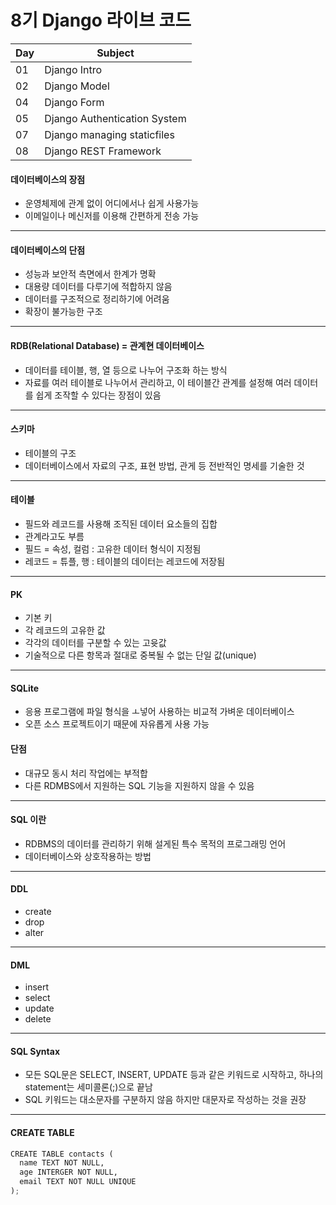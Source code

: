 # 8기 Django 라이브 코드

| Day  | Subject                      |
| ---- | ---------------------------- |
| 01   | Django Intro                 |
| 02   | Django Model                 |
| 04   | Django Form                  |
| 05   | Django Authentication System |
| 07   | Django managing staticfiles  |
| 08   | Django REST Framework        |



#### 데이터베이스의 장점
- 운영체제에 관계 없이 어디에서나 쉽게 사용가능
- 이메일이나 메신저를 이용해 간편하게 전송 가능
---
#### 데이터베이스의 단점
- 성능과 보안적 측면에서 한계가 명확
- 대용량 데이터를 다루기에 적합하지 않음
- 데이터를 구조적으로 정리하기에 어려움
- 확장이 불가능한 구조
---
#### RDB(Relational Database) = 관계현 데이터베이스
- 데이터를 테이블, 행, 열 등으로 나누어 구조화 하는 방식
- 자료를 여러 테이블로 나누어서 관리하고, 이 테이블간 관계를 설정해 여러 데이터를 쉽게 조작할 수 있다는 장점이 있음
---

#### 스키마
- 테이블의 구조
- 데이터베이스에서 자료의 구조, 표현 방법, 관게 등 전반적인 명세를 기술한 것
---

#### 테이블
- 필드와 레코드를 사용해 조직된 데이터 요소들의 집합
- 관계라고도 부름
- 필드 = 속성, 컬럼 : 고유한 데이터 형식이 지정됨
- 레코드 = 튜플, 행 : 테이블의 데이터는 레코드에 저장됨

---
#### PK
- 기본 키
- 각 레코드의 고유한 값
-   각각의 데이터를 구분할 수 있는 고윳값
- 기술적으로 다른 항목과 절대로 중복될 수 없는 단일 값(unique)

---
#### SQLite
- 응용 프로그램에 파일 형식을 ㅗ넣어 사용하는 비교적 가벼운 데이터베이스
- 오픈 소스 프로젝트이기 때문에 자유롭게 사용 가능
#### 단점
- 대규모 동시 처리 작업에는 부적합
- 다른 RDMBS에서 지원하는 SQL 기능을 지원하지 않을 수 있음

---
#### SQL 이란
- RDBMS의 데이터를 관리하기 위해 설게된 특수 목적의 프로그래밍 언어
- 데이터베이스와 상호작용하는 방법

---
#### DDL
- create
- drop
- alter

---
#### DML
- insert
- select
- update
- delete

---
#### SQL Syntax
- 모든 SQL문은 SELECT, INSERT, UPDATE 등과 같은 키워드로 시작하고, 하나의 statement는 세미콜론(;)으로 끝남
- SQL 키워드는 대소문자를 구분하지 않음 하지만 대문자로 작성하는 것을 권장

---
#### CREATE TABLE
```python
CREATE TABLE contacts (
  name TEXT NOT NULL,
  age INTERGER NOT NULL,
  email TEXT NOT NULL UNIQUE
);
```
